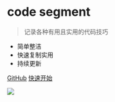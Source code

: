 <!-- ![logo](_media/icon.svg) -->

# code segment

> 记录各种有用且实用的代码技巧

* 简单整洁
* 快速复制实用
* 持续更新

[GitHub](https://github.com/yjua/skill-segment/)
[快速开始](#quick-start)

![](https://images.pexels.com/photos/747964/pexels-photo-747964.jpeg?auto=compress&cs=tinysrgb&dpr=2&w=500)